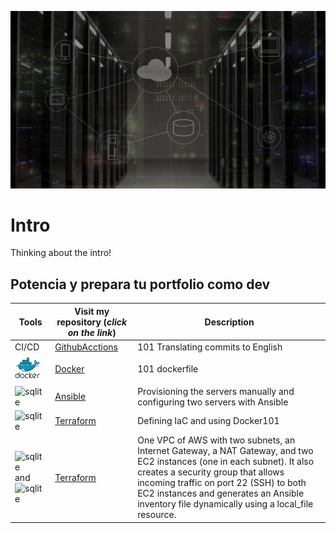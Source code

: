 ![Network, Server, System image](https://github.com/BeatrizBravo/BeatrizBravo/blob/main/network-2402637_1280.jpg)
# Intro
Thinking about the intro!

## Potencia y prepara tu portfolio como dev

| Tools  | Visit my repository (_click on the link_) |Description|
|--|--|--|
|CI/CD|[GithubAcctions](https://github.com/BeatrizBravo/githubAccion)|101 Translating commits to English|
|<img src="https://raw.githubusercontent.com/devicons/devicon/master/icons/docker/docker-original-wordmark.svg" alt="docker" width="40" height="40"/>|[Docker](https://github.com/BeatrizBravo/docker-apache)| 101 dockerfile|
|<img src="https://img.icons8.com/?size=512&id=iGCCE2iEmh2u&format=png" alt="sqlite" width="40" height="40"/>|[Ansible](https://github.com/BeatrizBravo/Ansible2servers)|Provisioning the servers manually and configuring two servers with Ansible|
|<img src="https://img.icons8.com/?size=512&id=WncR8Bcg5nE9&format=png" alt="sqlite" width="40" height="40"/> </a> |[Terraform](https://github.com/BeatrizBravo/terraformONE)|Defining IaC and using Docker101|
|<img src="https://img.icons8.com/?size=512&id=WncR8Bcg5nE9&format=png" alt="sqlite" width="40" height="40"/> </a>  and <img src="https://img.icons8.com/?size=512&id=iGCCE2iEmh2u&format=png" alt="sqlite" width="40" height="40"/>|[Terraform](https://github.com/BeatrizBravo/terraformEC2-2subnets)| One VPC of AWS with two subnets, an Internet Gateway, a NAT Gateway, and two EC2 instances (one in each subnet). It also creates a security group that allows incoming traffic on port 22 (SSH) to both EC2 instances and generates an Ansible inventory file dynamically using a local_file resource.|




